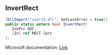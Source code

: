 ## InvertRect

```csharp
[DllImport("user32.dll", SetLastError = true)]
public static extern bool InvertRect(
   IntPtr hDC,
   [In] ref RECT lprc
);
```

Microsoft documentation: [Link](https://docs.microsoft.com/en-us/windows/win32/api/winuser/nf-winuser-invertrect)
